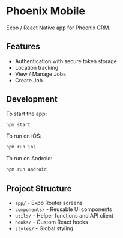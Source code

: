 # Phoenix Mobile
Expo / React Native app for Phoenix CRM.

## Features

- Authentication with secure token storage
- Location tracking
- View / Manage Jobs
- Create Job

## Development 

To start the app:

```bash
npm start
```

To run on iOS:

```bash
npm run ios
```

To run on Android:

```bash
npm run android
```

## Project Structure

- `app/` - Expo Router screens
- `components/` - Reusable UI components
- `utils/` - Helper functions and API client
- `hooks/` - Custom React hooks
- `styles/` - Global styling